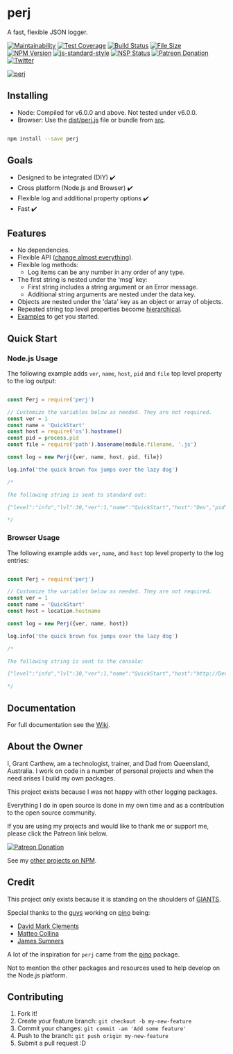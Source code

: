 # perj

A fast, flexible JSON logger.

[![Maintainability][cc-maintain-badge]][cc-maintain-url]
[![Test Coverage][cc-coverage-badge]][cc-coverage-url]
[![Build Status][travisci-image]][travisci-url]
[![File Size][file-size-badge]][file-size-url]
[![NPM Version][npm-v-badge]][perj-npm]
[![js-standard-style][js-standard-image]][js-standard-url]
[![NSP Status][nsp-image]][nsp-url]
[![Patreon Donation][patreon-image]][patreon-url]
[![Twitter][twitter-badge]][twitter-url]

[![perj][perj-image]][perj-url]

## Installing

* Node: Compiled for v6.0.0 and above. Not tested under v6.0.0.
* Browser: Use the [dist/perj.js][perj-dist] file or bundle from [src][perj-src].

```sh

npm install --save perj

```

## Goals

* Designed to be integrated (DIY) ✔️
* Cross platform (Node.js and Browser) ✔️
* Flexible log and additional property options ✔️
* Fast ✔️

## Features

* No dependencies.
* Flexible API ([change almost everything][perj-options]).
* Flexible log methods:
  * Log items can be any number in any order of any type.
* The first string is nested under the 'msg' key:
  * First string includes a string argument or an Error message.
  * Additional string arguments are nested under the data key.
* Objects are nested under the 'data' key as an object or array of objects.
* Repeated string top level properties become [hierarchical][perj-separatorString].
* [Examples][perj-examples] to get you started.

## Quick Start

### Node.js Usage

The following example adds `ver`, `name`, `host`, `pid` and `file` top level property to the log output:

```js

const Perj = require('perj')

// Customize the variables below as needed. They are not required.
const ver = 1
const name = 'QuickStart'
const host = require('os').hostname()
const pid = process.pid
const file = require('path').basename(module.filename, '.js')

const log = new Perj({ver, name, host, pid, file})

log.info('the quick brown fox jumps over the lazy dog')

/*

The following string is sent to standard out:

{"level":"info","lvl":30,"ver":1,"name":"QuickStart","host":"Dev","pid":233241,"file":"quick-start","time":1526102959677,"msg":"the quick brown fox jumps over the lazy dog","data":""}

*/

```

### Browser Usage

The following example adds `ver`, `name`, and `host` top level property to the log entries:

```js

const Perj = require('perj')

// Customize the variables below as needed. They are not required.
const ver = 1
const name = 'QuickStart'
const host = location.hostname

const log = new Perj({ver, name, host})

log.info('the quick brown fox jumps over the lazy dog')

/*

The following string is sent to the console:

{"level":"info","lvl":30,"ver":1,"name":"QuickStart","host":"http://Dev","time":1526103303019,"msg":"the quick brown fox jumps over the lazy dog","data":""}

*/

```

## Documentation

For full documentation see the [Wiki][perj-wiki].

## About the Owner

I, Grant Carthew, am a technologist, trainer, and Dad from Queensland, Australia. I work on code in a number of personal projects and when the need arises I build my own packages.

This project exists because I was not happy with other logging packages.

Everything I do in open source is done in my own time and as a contribution to the open source community.

If you are using my projects and would like to thank me or support me, please click the Patreon link below.

[![Patreon Donation][patreon-image]][patreon-url]

See my [other projects on NPM](https://www.npmjs.com/~grantcarthew).

## Credit

This project only exists because it is standing on the shoulders of [GIANTS][pino-url].

Special thanks to the [guys](https://github.com/pinojs/pino/graphs/contributors) working on [pino][pino-url] being:

* [David Mark Clements](https://github.com/davidmarkclements)
* [Matteo Collina](https://github.com/mcollina)
* [James Sumners](https://github.com/jsumners)

A lot of the inspiration for `perj` came from the [pino][pino-url] package.

Not to mention the other packages and resources used to help develop on the Node.js platform.

## Contributing

1.  Fork it!
2.  Create your feature branch: `git checkout -b my-new-feature`
3.  Commit your changes: `git commit -am 'Add some feature'`
4.  Push to the branch: `git push origin my-new-feature`
5.  Submit a pull request :D

[travisci-image]: https://travis-ci.org/grantcarthew/node-perj.svg?branch=master
[travisci-url]: https://travis-ci.org/grantcarthew/node-perj
[cc-maintain-badge]: https://api.codeclimate.com/v1/badges/14946690a2410b71177e/maintainability
[cc-maintain-url]: https://codeclimate.com/github/grantcarthew/node-perj/maintainability
[cc-coverage-badge]: https://api.codeclimate.com/v1/badges/14946690a2410b71177e/test_coverage
[cc-coverage-url]: https://codeclimate.com/github/grantcarthew/node-perj/test_coverage
[npm-v-badge]: https://img.shields.io/npm/v/perj.svg
[file-size-badge]: https://img.shields.io/github/size/grantcarthew/node-perj/dist/perj.js.svg
[file-size-url]: https://github.com/grantcarthew/node-perj/blob/master/dist/perj.js
[js-standard-image]: https://img.shields.io/badge/code%20style-standard-brightgreen.svg
[js-standard-url]: http://standardjs.com/
[nsp-image]: https://nodesecurity.io/orgs/openjs/projects/4367c7cb-163d-4335-be3c-fe3429c69385/badge
[nsp-url]: https://nodesecurity.io/orgs/openjs/projects/4367c7cb-163d-4335-be3c-fe3429c69385
[patreon-image]: https://img.shields.io/badge/patreon-donate-yellow.svg
[patreon-url]: https://www.patreon.com/grantcarthew
[twitter-badge]: https://img.shields.io/twitter/url/http/shields.io.svg?style=social
[twitter-url]: https://twitter.com/grantcarthew
[perj-image]: https://rawgit.com/grantcarthew/node-perj/master/perj.svg
[perj-url]: https://github.com/grantcarthew/node-perj
[perj-npm]: https://www.npmjs.com/package/perj
[perj-wiki]: https://github.com/grantcarthew/node-perj/wiki
[perj-src]: https://github.com/grantcarthew/node-perj/tree/master/src
[perj-dist]: https://github.com/grantcarthew/node-perj/tree/master/dist
[perj-options]: https://github.com/grantcarthew/node-perj/wiki/Options
[perj-separatorString]: https://github.com/grantcarthew/node-perj/wiki/separatorString
[perj-examples]: https://github.com/grantcarthew/node-perj/wiki/Examples
[pino-url]: https://www.npmjs.com/package/pino
